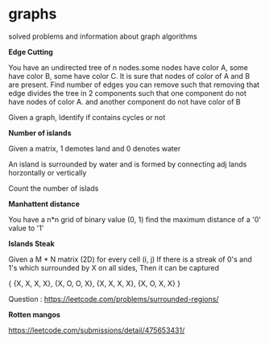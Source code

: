# graphs
solved problems and information about graph algorithms 

<b>Edge Cutting</b>

You have an undirected tree of n nodes.some nodes have color A, some have color B, some have color C. It is sure that nodes of color of A and B are present.
Find number of edges you can remove such that removing that edge divides the tree in 2 components such that one component do not have nodes of color A. and another component do not have color of B

Given a graph, Identify if contains cycles or not 

<b>Number of islands</b>

Given a matrix, 1 demotes land and 0 denotes water 

An island is surrounded by water and is formed by connecting adj lands horzontally or vertically 

Count the number of islads 

<b>Manhattent distance</b>

You have a n*n grid of binary value (0, 1) find the maximum distance of a '0' value to '1' 

<b>Islands Steak</b>

Given a M * N matrix (2D) for every cell (i, j) If there is a streak of 0's and 1's which surrounded by X on all sides,
Then it can be captured

{
  {X, X, X, X}, 
  {X, O, O, X}, 
  {X, X, X, X}, 
  {X, O, X, X}
}

Question : https://leetcode.com/problems/surrounded-regions/

<b>Rotten mangos</b>

https://leetcode.com/submissions/detail/475653431/


